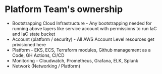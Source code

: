 # Platform Team's ownership 
- Bootstrapping Cloud Infrastructure - Any bootstrapping needed for running above layers like service account with permissions to run IaC and IaC state bucket
- Account (platform / security) - All AWS Account Level resources get privisioned here 
- Platform - EKS, ECS, Terraform modules, Github management as a Code, GH Actions, CI/CD
- Monitoring - Cloudwatch, Prometheus, Grafana, ELK, Splunk
- Network (Networking / Platform) 